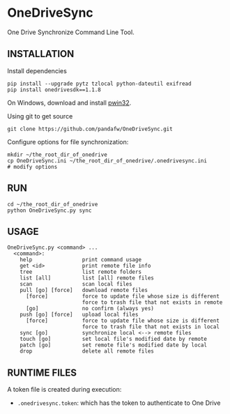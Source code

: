  OneDriveSync
=============

One Drive Synchronize Command Line Tool.


 INSTALLATION
---------------

Install dependencies

    pip install --upgrade pytz tzlocal python-dateutil exifread 
    pip install onedrivesdk==1.1.8

On Windows, download and install [pwin32](https://sourceforge.net/projects/pywin32/).

Using git to get source

    git clone https://github.com/pandafw/OneDriveSync.git
    
Configure options for file synchronization:

    mkdir ~/the_root_dir_of_onedrive
    cp OneDriveSync.ini ~/the_root_dir_of_onedrive/.onedrivesync.ini
    # modify options
    

 RUN
-----

    cd ~/the_root_dir_of_onedrive
    python OneDriveSync.py sync


 USAGE
-------

    OneDriveSync.py <command> ...
      <command>:
        help                print command usage
        get <id>            print remote file info
        tree                list remote folders
        list [all]          list [all] remote files
        scan                scan local files
        pull [go] [force]   download remote files
          [force]           force to update file whose size is different
                            force to trash file that not exists in remote
          [go]              no confirm (always yes)
        push [go] [force]   upload local files
          [force]           force to update file whose size is different
                            force to trash file that not exists in local
        sync [go]           synchronize local <--> remote files
        touch [go]          set local file's modified date by remote
        patch [go]          set remote file's modified date by local
        drop                delete all remote files


 RUNTIME FILES
--------------------
A token file is created during execution:

* `.onedrivesync.token`: which has the token to authenticate to One Drive
